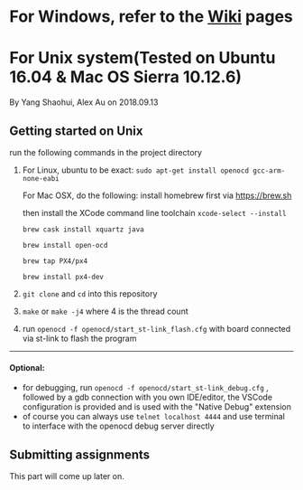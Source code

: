 # For Windows, refer to the [Wiki](https://github.com/robomasterhkust/RMTutorialF103/wiki) pages

# For Unix system(Tested on Ubuntu 16.04 & Mac OS Sierra 10.12.6)
By Yang Shaohui, Alex Au on 2018.09.13

## Getting started on Unix
run the following commands in the project directory
1.  For Linux, ubuntu to be exact: 
    `sudo apt-get install openocd gcc-arm-none-eabi`

    For Mac OSX, do the following: install homebrew first via https://brew.sh
    
    then install the XCode command line toolchain `xcode-select --install`
    
    `brew cask install xquartz java`
    
    `brew install open-ocd`
    
    `brew tap PX4/px4`
    
    `brew install px4-dev` 
    
2. `git clone` and `cd` into this repository

4. `make` or `make -j4` where 4 is the thread count

5. run `openocd -f openocd/start_st-link_flash.cfg` with board connected via st-link to flash the program
---
#### Optional:
- for debugging, run `openocd -f openocd/start_st-link_debug.cfg` , followed by a gdb connection with you own IDE/editor, the VSCode configuration is provided and is used with the "Native Debug" extension
- of course you can always use `telnet localhost 4444` and use terminal to interface with the openocd debug server directly

## Submitting assignments 
This part will come up later on. 
